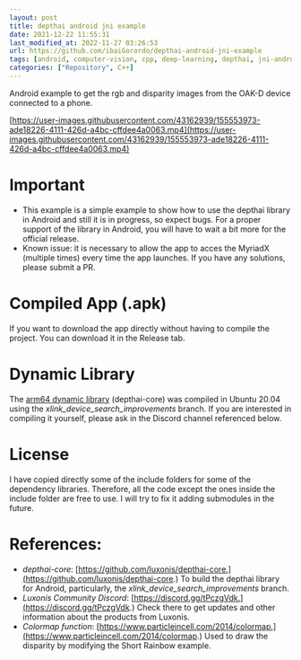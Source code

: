 ```yaml
---
layout: post
title: depthai android jni example
date: 2021-12-22 11:55:31 
last_modified_at: 2022-11-27 03:26:53 
url: https://github.com/ibaiGorordo/depthai-android-jni-example
tags: [android, computer-vision, cpp, deep-learning, depthai, jni-android, object-detection]
categories: ["Repository", C++]
---
```

 Android example to get the rgb and disparity images from the OAK-D device connected to a phone.

[https://user-images.githubusercontent.com/43162939/155553973-ade18226-4111-426d-a4bc-cffdee4a0063.mp4](https://user-images.githubusercontent.com/43162939/155553973-ade18226-4111-426d-a4bc-cffdee4a0063.mp4)


# Important
- This example is a simple example to show how to use the depthai library in Android and still it is in progress, so expect bugs. For a proper support of the library in Android, you will have to wait a bit more for the official release.
- Known issue: it is necessary to allow the app to acces the MyriadX (multiple times) every time the app launches. If you have any solutions, please submit a PR.

# Compiled App (.apk)
If you want to download the app directly without having to compile the project. You can download it in the Release tab.

# Dynamic Library
The [arm64 dynamic library](https://github.com/ibaiGorordo/depthai-android-jni-example/blob/main/app/src/main/libs/depthai/arm64-v8a/libdepthai-core.so) (depthai-core) was compiled in Ubuntu 20.04 using the *xlink_device_search_improvements* branch. If you are interested in compiling it yourself, please ask in the Discord channel referenced below.

# License
I have copied directly some of the include folders for some of the dependency libraries. Therefore, all the code except the ones inside the include folder are free to use. I will try to fix it adding submodules in the future.

# References:
- *depthai-core*: [https://github.com/luxonis/depthai-core.](https://github.com/luxonis/depthai-core.) To build the depthai library for Android, particularly, the *xlink_device_search_improvements* branch.
- *Luxonis Community Discord*: [https://discord.gg/tPczgVdk.](https://discord.gg/tPczgVdk.) Check there to get updates and other information about the products from Luxonis.
- *Colormap function*: [https://www.particleincell.com/2014/colormap.](https://www.particleincell.com/2014/colormap.) Used to draw the disparity by modifying the Short Rainbow example.
